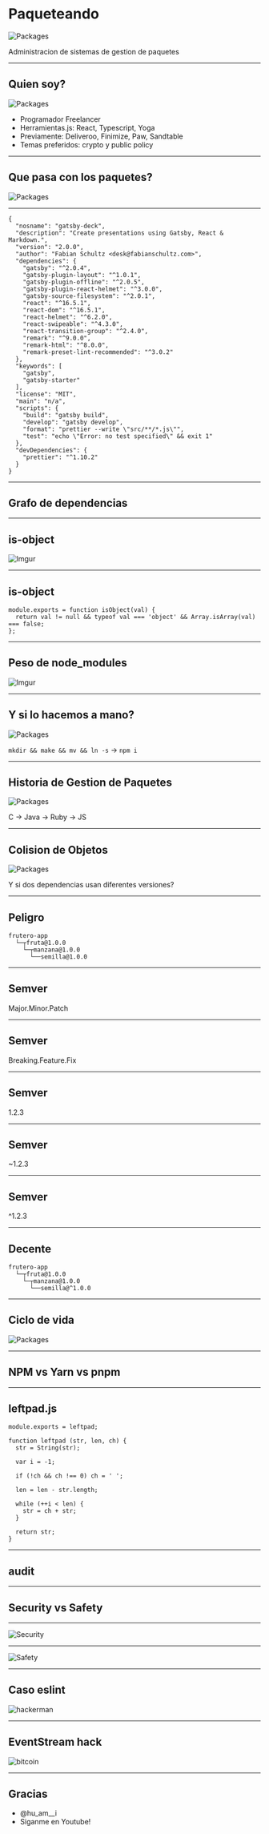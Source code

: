 # Paqueteando

![Packages](https://i.imgur.com/6lR9JPB.jpg)

Administracion de sistemas de gestion de paquetes

---

## Quien soy?

![Packages](https://i.imgur.com/fvk1Qhk.jpg)

* Programador Freelancer
* Herramientas.js: React, Typescript, Yoga
* Previamente: Deliveroo, Finimize, Paw, Sandtable
* Temas preferidos: crypto y public policy

---

## Que pasa con los paquetes?
![Packages](https://www.shipsnostalgia.com/gallery/data/523/Hyundai_Fortune_Desktop_Resolution_.JPG)

---

```
{
  "nosname": "gatsby-deck",
  "description": "Create presentations using Gatsby, React & Markdown.",
  "version": "2.0.0",
  "author": "Fabian Schultz <desk@fabianschultz.com>",
  "dependencies": {
    "gatsby": "^2.0.4",
    "gatsby-plugin-layout": "^1.0.1",
    "gatsby-plugin-offline": "^2.0.5",
    "gatsby-plugin-react-helmet": "^3.0.0",
    "gatsby-source-filesystem": "^2.0.1",
    "react": "^16.5.1",
    "react-dom": "^16.5.1",
    "react-helmet": "^6.2.0",
    "react-swipeable": "^4.3.0",
    "react-transition-group": "^2.4.0",
    "remark": "^9.0.0",
    "remark-html": "^8.0.0",
    "remark-preset-lint-recommended": "^3.0.2"
  },
  "keywords": [
    "gatsby",
    "gatsby-starter"
  ],
  "license": "MIT",
  "main": "n/a",
  "scripts": {
    "build": "gatsby build",
    "develop": "gatsby develop",
    "format": "prettier --write \"src/**/*.js\"",
    "test": "echo \"Error: no test specified\" && exit 1"
  },
  "devDependencies": {
    "prettier": "^1.10.2"
  }
}
```

---

## Grafo de dependencias

---

## is-object

![Imgur](https://i.imgur.com/CDSCsQv.png)

---

## is-object

```
module.exports = function isObject(val) {
  return val != null && typeof val === 'object' && Array.isArray(val) === false;
};
```

---

## Peso de node_modules

![Imgur](https://i.imgur.com/iiV87qK.png)

---

## Y si lo hacemos a mano?

![Packages](https://media.giphy.com/media/FOUArYBVQCvmI8EHxp/giphy.gif)

`mkdir && make && mv && ln -s` -> `npm i`

---

## Historia de Gestion de Paquetes

![Packages](https://media.giphy.com/media/29IeWbvLletfVPxZqy/giphy.gif)

C -> Java -> Ruby -> JS

---

## Colision de Objetos

![Packages](https://i.imgur.com/qiXS8gJ.png)

Y si dos dependencias usan diferentes versiones?

---

## Peligro

```
frutero-app
  └─┬fruta@1.0.0
    └─┬manzana@1.0.0
      └──semilla@1.0.0
```

---

## Semver

Major.Minor.Patch

---

## Semver

Breaking.Feature.Fix

---

## Semver

1.2.3

---

## Semver

~1.2.3

---

## Semver

^1.2.3

---

## Decente

```
frutero-app
  └─┬fruta@1.0.0
    └─┬manzana@1.0.0
      └──semilla@^1.0.0
```

---

## Ciclo de vida

![Packages](https://cdn-images-1.medium.com/max/716/1*jRJVOQnIOzEvDjuGd0o2OA.png)

---

## NPM vs Yarn vs pnpm

---

## leftpad.js

```
module.exports = leftpad;

function leftpad (str, len, ch) {
  str = String(str);

  var i = -1;

  if (!ch && ch !== 0) ch = ' ';

  len = len - str.length;

  while (++i < len) {
    str = ch + str;
  }

  return str;
}
```

---

## audit

---

## Security vs Safety


---

![Security](https://media.giphy.com/media/11fot0YzpQMA0g/giphy.gif)

---

![Safety](https://media.giphy.com/media/nYSlA9xdfKuNa/giphy.gif)

---

## Caso eslint

![hackerman](https://media.giphy.com/media/26tPnAAJxXTvpLwJy/giphy.gif)

---

## EventStream hack
![bitcoin](https://media.giphy.com/media/rCzSdW8yU3cnm/giphy.gif)

---

## Gracias

* @hu_am__i
* Siganme en Youtube!
